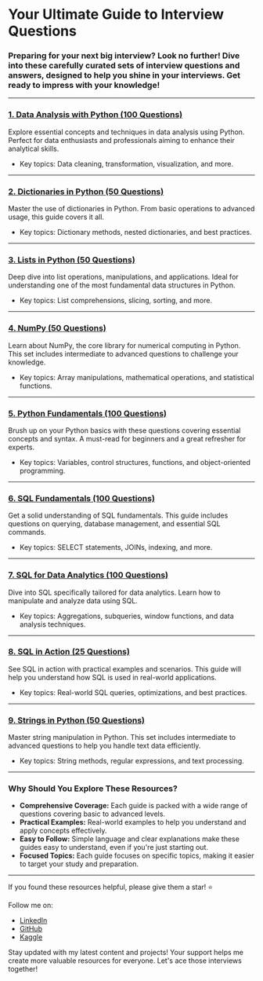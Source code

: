 # Your Ultimate Guide to Interview Questions

### Preparing for your next big interview? Look no further! Dive into these carefully curated sets of interview questions and answers, designed to help you shine in your interviews. Get ready to impress with your knowledge!

---

### [1. Data Analysis with Python (100 Questions)](https://github.com/AshishJangra27/Interview-Questions/blob/main/Data%20Analysis%20with%20Python.md)
Explore essential concepts and techniques in data analysis using Python. Perfect for data enthusiasts and professionals aiming to enhance their analytical skills.
- Key topics: Data cleaning, transformation, visualization, and more.

---

### [2. Dictionaries in Python (50 Questions)](https://github.com/AshishJangra27/Interview-Questions/blob/main/Dictionaries%20in%20Python.md)
Master the use of dictionaries in Python. From basic operations to advanced usage, this guide covers it all.
- Key topics: Dictionary methods, nested dictionaries, and best practices.

---

### [3. Lists in Python (50 Questions)](https://github.com/AshishJangra27/Interview-Questions/blob/main/Lists%20in%20Python.md)
Deep dive into list operations, manipulations, and applications. Ideal for understanding one of the most fundamental data structures in Python.
- Key topics: List comprehensions, slicing, sorting, and more.

---

### [4. NumPy (50 Questions)](https://github.com/AshishJangra27/Interview-Questions/blob/main/NumPy.md)
Learn about NumPy, the core library for numerical computing in Python. This set includes intermediate to advanced questions to challenge your knowledge.
- Key topics: Array manipulations, mathematical operations, and statistical functions.

---

### [5. Python Fundamentals (100 Questions)](https://github.com/AshishJangra27/Interview-Questions/blob/main/Python%20Fundamentals.md)
Brush up on your Python basics with these questions covering essential concepts and syntax. A must-read for beginners and a great refresher for experts.
- Key topics: Variables, control structures, functions, and object-oriented programming.

---

### [6. SQL Fundamentals (100 Questions)](https://github.com/AshishJangra27/Interview-Questions/blob/main/SQL%20Fundamentals.md)
Get a solid understanding of SQL fundamentals. This guide includes questions on querying, database management, and essential SQL commands.
- Key topics: SELECT statements, JOINs, indexing, and more.

---

### [7. SQL for Data Analytics (100 Questions)](https://github.com/AshishJangra27/Interview-Questions/blob/main/SQL%20for%20Data%20Analytics.md)
Dive into SQL specifically tailored for data analytics. Learn how to manipulate and analyze data using SQL.
- Key topics: Aggregations, subqueries, window functions, and data analysis techniques.

---

### [8. SQL in Action (25 Questions)](https://github.com/AshishJangra27/Interview-Questions/blob/main/SQL%20in%20Action.md)
See SQL in action with practical examples and scenarios. This guide will help you understand how SQL is used in real-world applications.
- Key topics: Real-world SQL queries, optimizations, and best practices.

---

### [9. Strings in Python (50 Questions)](https://github.com/AshishJangra27/Interview-Questions/blob/main/Strings%20in%20Python.md)
Master string manipulation in Python. This set includes intermediate to advanced questions to help you handle text data efficiently.
- Key topics: String methods, regular expressions, and text processing.

---

### Why Should You Explore These Resources?

- **Comprehensive Coverage:** Each guide is packed with a wide range of questions covering basic to advanced levels.
- **Practical Examples:** Real-world examples to help you understand and apply concepts effectively.
- **Easy to Follow:** Simple language and clear explanations make these guides easy to understand, even if you're just starting out.
- **Focused Topics:** Each guide focuses on specific topics, making it easier to target your study and preparation.

---

If you found these resources helpful, please give them a star! ⭐

Follow me on:
- [LinkedIn](https://www.linkedin.com/in/ashish-jangra/)
- [GitHub](https://github.com/AshishJangra27)
- [Kaggle](https://www.kaggle.com/ashishjangra27)

Stay updated with my latest content and projects! Your support helps me create more valuable resources for everyone. Let's ace those interviews together!

